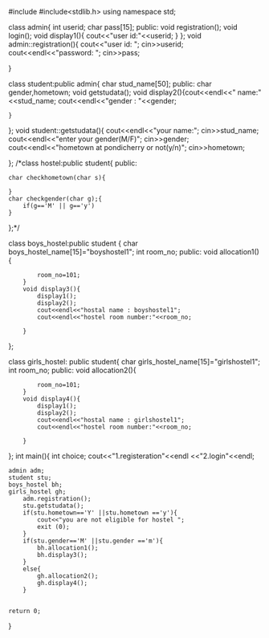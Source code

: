 #include <iostream>
#include<stdlib.h>
using namespace std;

class admin{
    int userid;
    char pass[15];
    public:
    void registration();
    void login();
    void display1(){
        cout<<"user id:"<<userid;
    }
};
void admin::registration(){
    cout<<"user id: ";
    cin>>userid;
    cout<<endl<<"password: ";
    cin>>pass;

}

class student:public admin{
    char stud_name[50];
    public:
    char gender,hometown;
    void getstudata();
    void display2(){cout<<endl<<" name:"<<stud_name;
    cout<<endl<<"gender : "<<gender;

    }
};
void student::getstudata(){
    cout<<endl<<"your name:";
    cin>>stud_name;
    cout<<endl<<"enter your gender(M/F)";
    cin>>gender;
    cout<<endl<<"hometown at pondicherry or not(y/n)";
    cin>>hometown;

};
/*class hostel:public student{
    public:
    
    char checkhometown(char s){
        
    }
    char checkgender(char g);{
        if(g=='M' || g=='y')
    }
};*/

class boys_hostel:public student {
        char boys_hostel_name[15]="boyshostel1";
        int room_no;
        public:
        void allocation1(){
    
            room_no=101;
        }
        void display3(){
            display1();
            display2();
            cout<<endl<<"hostal name : boyshostel1";
            cout<<endl<<"hostel room number:"<<room_no;

        }
};

class girls_hostel: public student{
        char girls_hostel_name[15]="girlshostel1";
        int room_no;
        public:
        void allocation2(){
       
            room_no=101;
        }
        void display4(){
            display1();
            display2();
            cout<<endl<<"hostal name : girlshostel1";
            cout<<endl<<"hostel room number:"<<room_no;

        }
};
int main(){
    int choice;
    cout<<"1.registeration"<<endl
        <<"2.login"<<endl;
    
    admin adm;
    student stu;
    boys_hostel bh;
    girls_hostel gh;
        adm.registration();
        stu.getstudata();
        if(stu.hometown=='Y' ||stu.hometown =='y'){
            cout<<"you are not eligible for hostel ";
            exit (0);
        }
        if(stu.gender=='M' ||stu.gender =='m'){
            bh.allocation1();
            bh.display3();
        }
        else{
            gh.allocation2();
            gh.display4();
        }


    return 0;
}

